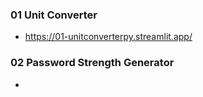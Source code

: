 ### 01 Unit Converter
- https://01-unitconverterpy.streamlit.app/

### 02 Password Strength Generator
- 

